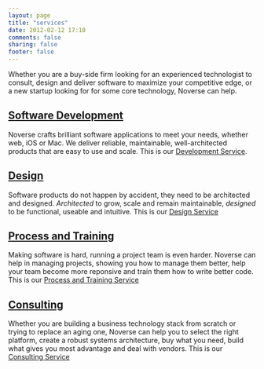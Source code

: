 ```yaml
---
layout: page
title: "services"
date: 2012-02-12 17:10
comments: false
sharing: false
footer: false
---
```


Whether you are a buy-side firm looking for an experienced technologist to consult, design and deliver software to maximize your competitive edge, or a new startup looking for for some core technology, Noverse can help.

## <a href="{{ root_url }}/services/development">Software Development</a>

Noverse crafts brilliant software applications to meet your needs, whether web, iOS or Mac.  We deliver reliable, maintainable, well-architected products that are easy to use and scale. This is our <a href="{{ root_url }}/services/development">Development Service</a>.

## <a href="{{ root_url }}/services/design">Design</a>

Software products do not happen by accident, they need to be architected and designed. *Architected* to grow, scale and remain maintainable, *designed* to be functional, useable and intuitive. This is our <a href="{{ root_url }}/services/design">Design Service</a>

## <a href="{{ root_url }}/services/process">Process and Training</a>

Making software is hard, running a project team is even harder. Noverse can help in managing projects, showing you how to manage them better, help your team become more reponsive and train them how to write better code. This is our <a href="{{ root_url }}/services/process">Process and Training Service</a>

## <a href="{{ root_url }}/services/consulting">Consulting</a>

Whether you are building a business technology stack from scratch or trying to replace an aging one, Noverse can help you to select the right platform, create a robust systems architecture, buy what you need, build what gives you most advantage and deal with vendors. This is our <a href="{{ root_url }}/services/consulting">Consulting Service</a>